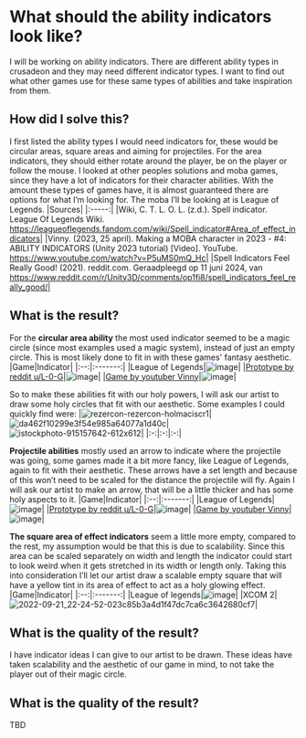 # What should the ability indicators look like?
I will be working on ability indicators. There are different ability types in crusadeon and they may need different indicator types. I want to find out what other games use for these same types of abilities and take inspiration from them.
## How did I solve this?
I first listed the ability types I would need indicators for, these would be circular areas, square areas and aiming for projectiles. For the area indicators, they should either rotate around the player, be on the player or follow the mouse.
I looked at other peoples solutions and moba games, since they have a lot of indicators for their character abilities. With the amount these types of games have, it is almost guaranteed there are options for what I’m looking for. The moba I’ll be looking at is League of Legends.
|Sources|
|:-----:|
|Wiki, C. T. L. O. L. (z.d.). Spell indicator. League Of Legends Wiki. https://leagueoflegends.fandom.com/wiki/Spell_indicator#Area_of_effect_indicators| 
|Vinny. (2023, 25 april). Making a MOBA character in 2023 - #4: ABILITY INDICATORS (Unity 2023 tutorial) [Video]. YouTube. https://www.youtube.com/watch?v=P5uMS0mQ_Hc|
|Spell Indicators Feel Really Good! (2021). reddit.com. Geraadpleegd op 11 juni 2024, van https://www.reddit.com/r/Unity3D/comments/op1fi8/spell_indicators_feel_really_good/| 

## What is the result?
For the __circular area ability__ the most used indicator seemed to be a magic circle (since most examples used a magic system), instead of just an empty circle. This is most likely done to fit in with these games' fantasy aesthetic.
|Game|Indicator|
|:--:|:-------:|
|League of Legends|![image](https://github.com/Timsel1/S6-Portfolio/assets/90602424/705ec57d-4820-4b55-9554-330a19045e88)|
|[Prototype by reddit u/L-0-G](https://www.reddit.com/user/L-0-G/)|![image](https://github.com/Timsel1/S6-Portfolio/assets/90602424/b81616de-725f-4401-9a4a-7fa244d1a7bf)|
|[Game by youtuber Vinny](https://www.youtube.com/@VinnyGameDev)|![image](https://github.com/Timsel1/S6-Portfolio/assets/90602424/a0086a4e-f22c-4453-9d4a-da69f228943d)|

So to make these abilities fit with our holy powers, I will ask our artist to draw some holy circles that fit with our aesthetic. Some examples I could quickly find were:
|![rezercon-rezercon-holmaciscr1](https://github.com/Timsel1/S6-Portfolio/assets/90602424/39810f6e-d231-48de-b3e4-88b547e7ed97)|![da462f10299e3f54e985a64077a1d40c](https://github.com/Timsel1/S6-Portfolio/assets/90602424/5a2ead8e-73f0-42eb-a81f-0da41845b45f)|![istockphoto-915157642-612x612](https://github.com/Timsel1/S6-Portfolio/assets/90602424/db3630b7-3f3e-4cd6-926e-3c6858a3cb90)|
|:-:|:-:|:-:|

__Projectile abilities__ mostly used an arrow to indicate where the projectile was going, some games made it a bit more fancy, like League of Legends, again to fit with their aesthetic. These arrows have a set length and because of this won’t need to be scaled for the distance the projectile will fly. Again I will ask our artist to make an arrow, that will be a little thicker and has some holy aspects to it.
|Game|Indicator|
|:--:|:-------:|
|League of Legends|![image](https://github.com/Timsel1/S6-Portfolio/assets/90602424/08518703-e157-48f6-82ef-7148d708e450)|
|[Prototype by reddit u/L-0-G](https://www.reddit.com/user/L-0-G/)|![image](https://github.com/Timsel1/S6-Portfolio/assets/90602424/d727cbe9-43a7-4d28-a662-3a2946775d16)|
|[Game by youtuber Vinny](https://www.youtube.com/@VinnyGameDev)|![image](https://github.com/Timsel1/S6-Portfolio/assets/90602424/99ef187c-2715-4e6f-8f54-b4850afdfe8e)|

__The square area of effect indicators__ seem a little more empty, compared to the rest, my assumption would be that this is due to scalability. Since this area can be scaled separately on width and length the indicator could start to look weird when it gets stretched in its width or length only. Taking this into consideration I’ll let our artist draw a scalable empty square that will have a yellow tint in its area of effect to act as a holy glowing effect.
|Game|Indicator|
|:--:|:-------:|
|League of legends|![image](https://github.com/Timsel1/S6-Portfolio/assets/90602424/641ef847-58af-4768-b9d7-a7346a0d4550)|
|XCOM 2|![2022-09-21_22-24-52-023c85b3a4d1f47dc7ca6c3642680cf7](https://github.com/Timsel1/S6-Portfolio/assets/90602424/d0f41257-bfcc-4220-b16c-15baf82e5186)|

## What is the quality of the result?
I have indicator ideas I can give to our artist to be drawn. These ideas have taken scalability and the aesthetic of our game in mind, to not take the player out of their magic circle.

## What is the quality of the result?
TBD

